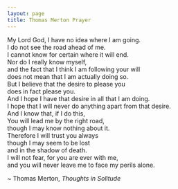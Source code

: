 ```yaml
---
layout: page
title: Thomas Merton Prayer
---
```


My Lord God, I have no idea where I am going.  
I do not see the road ahead of me.  
I cannot know for certain where it will end.  
Nor do I really know myself,  
and the fact that I think I am following your will  
does not mean that I am actually doing so.  
But I believe that the desire to please you  
does in fact please you.  
And I hope I have that desire in all that I am doing.  
I hope that I will never do anything apart from that desire.  
And I know that, if I do this,  
You will lead me by the right road,  
though I may know nothing about it.  
Therefore I will trust you always  
though I may seem to be lost  
and in the shadow of death.  
I will not fear, for you are ever with me,  
and you will never leave me to face my perils alone.

~ Thomas Merton, *Thoughts in Solitude*

